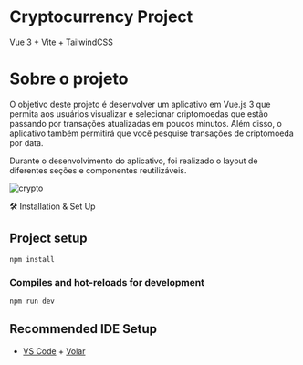 # Cryptocurrency Project 

Vue 3 + Vite + TailwindCSS

# Sobre o projeto 
O objetivo deste projeto é desenvolver um aplicativo em Vue.js 3 que permita aos usuários visualizar e selecionar criptomoedas que estão passando por transações atualizadas em poucos minutos. Além disso, o aplicativo também permitirá que você pesquise transações de criptomoeda por data.

Durante o desenvolvimento do aplicativo, foi realizado o layout de diferentes seções e componentes reutilizáveis.

![crypto](https://github.com/CharllyG23/cryto-project/assets/62917491/d999ab36-33fa-465c-8fd3-186c101c9609)

🛠 Installation & Set Up

## Project setup
```
npm install
```


### Compiles and hot-reloads for development
```
npm run dev
```

## Recommended IDE Setup

- [VS Code](https://code.visualstudio.com/) + [Volar](https://marketplace.visualstudio.com/items?itemName=Vue.volar)
